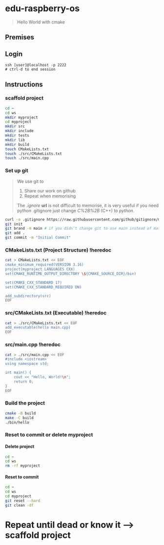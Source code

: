 # edu-raspberry-os

> Hello World with cmake

## Premises

## Login

```
ssh [user]@localhost -p 2222
# ctrl-d to end session
```

## Instructions

### scaffold project

```bash
cd ~
cd ws
mkdir myproject
cd myproject
mkdir src
mkdir include
mkdir tests
mkdir lib
mkdir build
touch CMakeLists.txt
touch ./src/CMakeLists.txt
touch ./src/main.cpp
```

### Set up git

> We use git to
> 1. Share our work on github
> 2. Repeat when memorising
>
> The *.ignore* **url** is not difficult to memorise, it is very useful if you need python .gitignore just change *C%2B%2B* (C++) to *python*.

```bash
curl -o .gitignore https://raw.githubusercontent.com/github/gitignore/main/C%2B%2B.gitignore
git init
git brand -m main # if you didn't change git to use main instead of maste
git add .
git commit -m "Initial Commit"
```

### CMakeLists.txt (Project Structure) !heredoc

```bash
cat > CMakeLists.txt << EOF
cmake_minimum_required(VERSION 3.16)
project(myproject LANGUAGES CXX)
set(CMAKE_RUNTIME_OUTPUT_DIRECTORY \${CMAKE_SOURCE_DIR}/bin)

set(CMAKE_CXX_STANDARD 17)
set(CMAKE_CXX_STANDARD_REQUIRED ON)

add_subdirectory(src)
EOF
```

### src/CMakeLists.txt (Executable) !heredoc

```bash
cat > ./src/CMakeLists.txt << EOF
add_executable(hello main.cpp)
EOF
```

### src/main.cpp !heredoc

```bash
cat > ./src/main.cpp << EOF
#include <iostream>
using namespace std;

int main() {
    cout << "Hello, World!\n";
    return 0;
}
EOF
```

### Build the project

```bash
cmake -B build
make -C build
./bin/hello
```

### Reset to commit or delete myproject

#### Delete project
```bash
cd ~
cd ws
rm -rf myproject
```

#### Reset to commit
```bash
cd ~
cd ws
cd myproject
git reset --hard
git clean -df
```

# Repeat until dead or know it --> scaffold project

